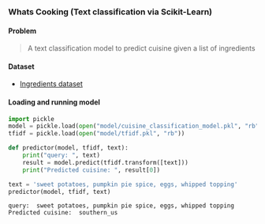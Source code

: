 ### Whats Cooking (Text classification via Scikit-Learn)

#### Problem
> A text classification model to predict cuisine given a list of ingredients

#### Dataset 

* [Ingredients dataset](https://www.kaggle.com/c/whats-cooking/data)

#### Loading and running model


```python
import pickle
model = pickle.load(open("model/cuisine_classification_model.pkl", "rb"))
tfidf = pickle.load(open("model/tfidf.pkl", "rb"))
```


```python
def predictor(model, tfidf, text):
    print("query: ", text)
    result = model.predict(tfidf.transform([text]))
    print("Predicted cuisine: ", result[0])
```


```python
text = 'sweet potatoes, pumpkin pie spice, eggs, whipped topping'
predictor(model, tfidf, text)
```

    query:  sweet potatoes, pumpkin pie spice, eggs, whipped topping
    Predicted cuisine:  southern_us
